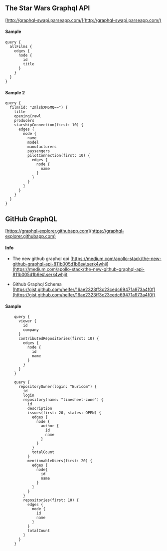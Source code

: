 ## The Star Wars Graphql API

[http://graphql-swapi.parseapp.com/](http://graphql-swapi.parseapp.com/)

#### Sample

    query {
      allFilms {
        edges {
          node {
            id
            title
          }
        }
      }
    }

#### Sample 2

    query {
      film(id: "ZmlsbXM6MQ==") {
        title
        openingCrawl
        producers
        starshipConnection(first: 10) {
          edges {
            node {
              name
              model
              manufacturers
              passengers
              pilotConnection(first: 10) {
                edges {
                  node {
                    name
                  }
                }
              }
            }
          }
        }
      }
    }

## GitHub GraphQL

[https://graphql-explorer.githubapp.com](https://graphql-explorer.githubapp.com)

#### Info
- The new github graphql qpi
[https://medium.com/apollo-stack/the-new-github-graphql-api-811b005d1b6e#.serk4whji](https://medium.com/apollo-stack/the-new-github-graphql-api-811b005d1b6e#.serk4whji)

- Github Graphql Schema
[https://gist.github.com/helfer/16ae2323ff3c23cedc69471a973a4f0f](https://gist.github.com/helfer/16ae2323ff3c23cedc69471a973a4f0f)

#### Sample

```
    query {
      viewer {
        id
        company
      }
      contributedRepositories(first: 10) {
        edges {
          node {
            id
            name
          }
        }
      }
    }
```

```
    query {
      repositoryOwner(login: "Euricom") {
        id
        login
        repository(name: "timesheet-zone") {
          id
          description
          issues(first: 20, states: OPEN) {
            edges {
              node {
                author {
                  id
                  name
                }
              }
            }
            totalCount
          }
          mentionableUsers(first: 20) {
            edges {
              node{
                id
                name
              }
            }
          }
        }
        repositories(first: 10) {
          edges {
            node {
              id
              name
            }
          }
          totalCount
        }
      }
    }
```
